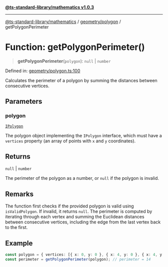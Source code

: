 [**@ts-standard-library/mathematics v1.0.3**](../../../README.md)

***

[@ts-standard-library/mathematics](../../../README.md) / [geometry/polygon](../README.md) / getPolygonPerimeter

# Function: getPolygonPerimeter()

> **getPolygonPerimeter**(`polygon`): `null` \| `number`

Defined in: [geometry/polygon.ts:100](https://github.com/gabaudette/ts-stdlib/blob/be448e6a9d9c20c6c2f27f6550ce4e65fc8c9b89/packages/mathematics/src/geometry/polygon.ts#L100)

Calculates the perimeter of a polygon by summing the distances between consecutive vertices.

## Parameters

### polygon

[`IPolygon`](../interfaces/IPolygon.md)

The polygon object implementing the `IPolygon` interface, which must have a `vertices` property (an array of points with `x` and `y` coordinates).

## Returns

`null` \| `number`

The perimeter of the polygon as a number, or `null` if the polygon is invalid.

## Remarks

The function first checks if the provided polygon is valid using `isValidPolygon`. If invalid, it returns `null`.
The perimeter is computed by iterating through each vertex and summing the Euclidean distances between consecutive vertices, including the edge from the last vertex back to the first.

## Example

```typescript
const polygon = { vertices: [{ x: 0, y: 0 }, { x: 4, y: 0 }, { x: 4, y: 3 }] };
const perimeter = getPolygonPerimeter(polygon); // perimeter = 14
```
